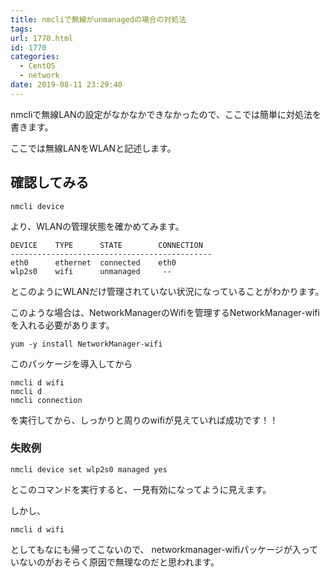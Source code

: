 ```yaml
---
title: nmcliで無線がunmanagedの場合の対処法
tags:
url: 1770.html
id: 1770
categories:
  - CentOS
  - network
date: 2019-08-11 23:29:40
---
```


nmcliで無線LANの設定がなかなかできなかったので、ここでは簡単に対処法を書きます。

ここでは無線LANをWLANと記述します。

確認してみる
------

    nmcli device

より、WLANの管理状態を確かめてみます。

    DEVICE    TYPE      STATE        CONNECTION
    ---------------------------------------------
    eth0      ethernet  connected    eth0
    wlp2s0    wifi      unmanaged     --

とこのようにWLANだけ管理されていない状況になっていることがわかります。

このような場合は、NetworkManagerのWifiを管理するNetworkManager-wifiを入れる必要があります。

    yum -y install NetworkManager-wifi

このパッケージを導入してから

    nmcli d wifi
    nmcli d
    nmcli connection

を実行してから、しっかりと周りのwifiが見えていれば成功です！！

### 失敗例

    nmcli device set wlp2s0 managed yes

とこのコマンドを実行すると、一見有効になってように見えます。

しかし、

    nmcli d wifi

としてもなにも帰ってこないので、 networkmanager-wifiパッケージが入っていないのがおそらく原因で無理なのだと思われます。
